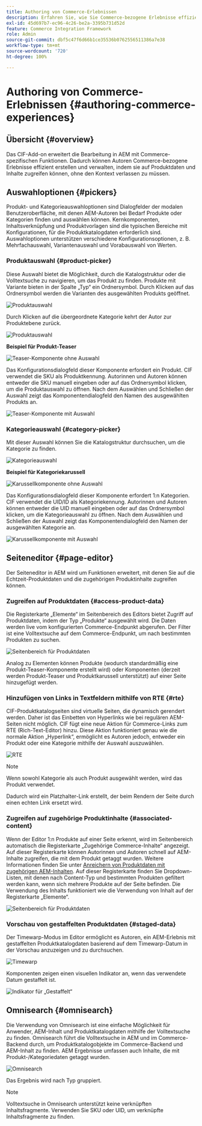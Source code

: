 ```yaml
---
title: Authoring von Commerce-Erlebnissen
description: Erfahren Sie, wie Sie Commerce-bezogene Erlebnisse effizient erstellen und verwalten können, indem Sie auf Produktdaten und Inhalte zugreifen, ohne den Kontext verlassen zu müssen.
exl-id: 45d697b7-ec96-4c26-be2a-3395b731d52d
feature: Commerce Integration Framework
role: Admin
source-git-commit: dbf5c47f6d66b1ce35536b0762556511386a7e38
workflow-type: tm+mt
source-wordcount: '720'
ht-degree: 100%

---
```


# Authoring von Commerce-Erlebnissen {#authoring-commerce-experiences}

## Übersicht {#overview}

Das CIF-Add-on erweitert die Bearbeitung in AEM mit Commerce-spezifischen Funktionen. Dadurch können Autoren Commerce-bezogene Erlebnisse effizient erstellen und verwalten, indem sie auf Produktdaten und Inhalte zugreifen können, ohne den Kontext verlassen zu müssen.

## Auswahloptionen {#pickers}

Produkt- und Kategorieauswahloptionen sind Dialogfelder der modalen Benutzeroberfläche, mit denen AEM-Autoren bei Bedarf Produkte oder Kategorien finden und auswählen können. Kernkomponenten, Inhaltsverknüpfung und Produktvorlagen sind die typischen Bereiche mit Konfigurationen, für die Produktkatalogdaten erforderlich sind. Auswahloptionen unterstützen verschiedene Konfigurationsoptionen, z. B. Mehrfachauswahl, Variantenauswahl und Vorabauswahl von Werten.

### Produktauswahl {#product-picker}

Diese Auswahl bietet die Möglichkeit, durch die Katalogstruktur oder die Volltextsuche zu navigieren, um das Produkt zu finden. Produkte mit Variante bieten in der Spalte „Typ“ ein Ordnersymbol. Durch Klicken auf das Ordnersymbol werden die Varianten des ausgewählten Produkts geöffnet.

![Produktauswahl](../assets/authoring/product-picker.png)

Durch Klicken auf die übergeordnete Kategorie kehrt der Autor zur Produktebene zurück.

![Produktauswahl](../assets/authoring/product-picker-variation.png)

**Beispiel für Produkt-Teaser**

![Teaser-Komponente ohne Auswahl](../assets/authoring/teaser_component_without_selection.png)

Das Konfigurationsdialogfeld dieser Komponente erfordert ein Produkt. CIF verwendet die SKU als Produktkennung. Autorinnen und Autoren können entweder die SKU manuell eingeben oder auf das Ordnersymbol klicken, um die Produktauswahl zu öffnen. Nach dem Auswählen und Schließen der Auswahl zeigt das Komponentendialogfeld den Namen des ausgewählten Produkts an.

![Teaser-Komponente mit Auswahl](../assets/authoring/teaser_component_with_selection.png)

### Kategorieauswahl {#category-picker}

Mit dieser Auswahl können Sie die Katalogstruktur durchsuchen, um die Kategorie zu finden.

![Kategorieauswahl](../assets/authoring/category-picker.png)

**Beispiel für Kategoriekarussell**

![Karussellkomponente ohne Auswahl](../assets/authoring/carousel_component_without_selection.png)

Das Konfigurationsdialogfeld dieser Komponente erfordert 1:n Kategorien. CIF verwendet die UID/ID als Kategoriekennung. Autorinnen und Autoren können entweder die UID manuell eingeben oder auf das Ordnersymbol klicken, um die Kategorieauswahl zu öffnen. Nach dem Auswählen und Schließen der Auswahl zeigt das Komponentendialogfeld den Namen der ausgewählten Kategorie an.

![Karussellkomponente mit Auswahl](../assets/authoring/carousel_component_with_selection.png)

## Seiteneditor {#page-editor}

Der Seiteneditor in AEM wird um Funktionen erweitert, mit denen Sie auf die Echtzeit-Produktdaten und die zugehörigen Produktinhalte zugreifen können.

### Zugreifen auf Produktdaten {#access-product-data}

Die Registerkarte „Elemente“ im Seitenbereich des Editors bietet Zugriff auf Produktdaten, indem der Typ „Produkte“ ausgewählt wird. Die Daten werden live vom konfigurierten Commerce-Endpunkt abgerufen. Der Filter ist eine Volltextsuche auf dem Commerce-Endpunkt, um nach bestimmten Produkten zu suchen.

![Seitenbereich für Produktdaten](../assets/authoring/products-side-panel.png)

Analog zu Elementen können Produkte (wodurch standardmäßig eine Produkt-Teaser-Komponente erstellt wird) oder Komponenten (derzeit werden Produkt-Teaser und Produktkarussell unterstützt) auf einer Seite hinzugefügt werden.

### Hinzufügen von Links in Textfeldern mithilfe von RTE {#rte}

CIF-Produktkatalogseiten sind virtuelle Seiten, die dynamisch gerendert werden. Daher ist das Einbetten von Hyperlinks wie bei regulären AEM-Seiten nicht möglich. CIF fügt eine neue Aktion für Commerce-Links zum RTE (Rich-Text-Editor) hinzu. Diese Aktion funktioniert genau wie die normale Aktion „Hyperlink“, ermöglicht es Autoren jedoch, entweder ein Produkt oder eine Kategorie mithilfe der Auswahl auszuwählen.

![RTE](../assets/authoring/RTE.png)

>[!NOTE]
>
> Wenn sowohl Kategorie als auch Produkt ausgewählt werden, wird das Produkt verwendet.

Dadurch wird ein Platzhalter-Link erstellt, der beim Rendern der Seite durch einen echten Link ersetzt wird.

### Zugreifen auf zugehörige Produktinhalte {#associated-content}

Wenn der Editor 1:n Produkte auf einer Seite erkennt, wird im Seitenbereich automatisch die Registerkarte „Zugehörige Commerce-Inhalte“ angezeigt. Auf dieser Registerkarte können Autorinnen und Autoren schnell auf AEM-Inhalte zugreifen, die mit dem Produkt getaggt wurden. Weitere Informationen finden Sie unter [Anreichern von Produktdaten mit zugehörigen AEM-Inhalten](./enrich-product-associated-content.md). Auf dieser Registerkarte finden Sie Dropdown-Listen, mit denen nach Content-Typ und bestimmten Produkten gefiltert werden kann, wenn sich mehrere Produkte auf der Seite befinden. Die Verwendung des Inhalts funktioniert wie die Verwendung von Inhalt auf der Registerkarte „Elemente“.

![Seitenbereich für Produktdaten](../assets/authoring/associated-commerce-content-tab.png)

### Vorschau von gestaffelten Produktdaten {#staged-data}

Der Timewarp-Modus im Editor ermöglicht es Autoren, ein AEM-Erlebnis mit gestaffelten Produktkatalogdaten basierend auf dem Timewarp-Datum in der Vorschau anzuzeigen und zu durchsuchen.

![Timewarp](../assets/authoring/timewarp.png)

Komponenten zeigen einen visuellen Indikator an, wenn das verwendete Datum gestaffelt ist.

![Indikator für „Gestaffelt“](../assets/authoring/staged-indicator.png)

## Omnisearch {#omnisearch}

Die Verwendung von Omnisearch ist eine einfache Möglichkeit für Anwender, AEM-Inhalt und Produktkatalogdaten mithilfe der Volltextsuche zu finden. Omnisearch führt die Volltextsuche in AEM und im Commerce-Backend durch, um Produktkatalogobjekte im Commerce-Backend und AEM-Inhalt zu finden. AEM Ergebnisse umfassen auch Inhalte, die mit Produkt-/Kategoriedaten getaggt wurden.

![Omnisearch](../assets/authoring/omnisearch.png)

Das Ergebnis wird nach Typ gruppiert.

>[!NOTE]
>
> Volltextsuche in Omnisearch unterstützt keine verknüpften Inhaltsfragmente. Verwenden Sie SKU oder UID, um verknüpfte Inhaltsfragmente zu finden.
